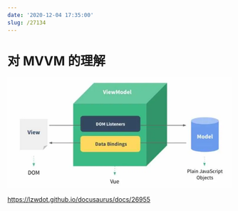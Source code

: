 ```yaml
---
date: '2020-12-04 17:35:00'
slug: /27134
---
```


# 对 MVVM 的理解

![](./images/2159068665.webp)

https://lzwdot.github.io/docusaurus/docs/26955
 
 
 
 
 
 
 
 
 
 
 
 
 
 
 
 
 
 
 
 
 
 
 
 
 
